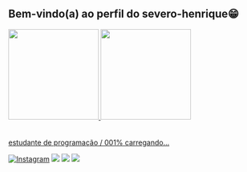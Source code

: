 ## Bem-vindo(a) ao perfil do severo-henrique😁

 <div>
   <a href="https://github.com/severo-henrique">
   <img height="180em" src="https://github-readme-stats.vercel.app/api?username=severo-henrique&show_icons=true&theme=tokyonight&include_all_commits=true&count_private=true"/>
   <img height="180em" src="https://github-readme-stats.vercel.app/api/top-langs/?username=severo-henrique&layout=compact&langs_count=6&theme=tokyonight"/>
</div>
    
<div style="display: inline_block"><br>
 
<br>
 estudante de programação / 001% carregando... 

 
<div> 
 
  [![Instagram](https://img.shields.io/badge/Instagram-E4405F?style=for-the-badge&logo=instagram&logoColor=white)](https://instagram.com/seve.rohenrique23)
 <a href="https://discord.severohenrique" target="_blank"><img src="https://img.shields.io/badge/Discord-7289DA?style=for-the-badge&logo=discord&logoColor=white" target="_blank"></a> 
  <a href = "https//gmail.com/severohenrique2303@gmail.com."><img src="https://img.shields.io/badge/-Gmail-%23333?style=for-the-badge&logo=gmail&logoColor=white" target="_blank"></a>
  <a href="https://www.linkedin.com/in/severohenrique" target="_blank"><img src="https://img.shields.io/badge/-LinkedIn-%230077B5?style=for-the-badge&logo=linkedin&logoColor=white" target="_blank"></a>
</div>





